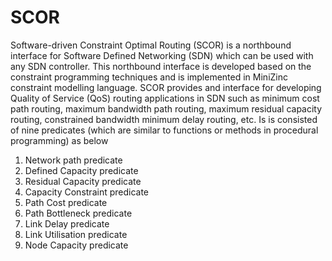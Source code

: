 # SCOR
Software-driven Constraint Optimal Routing (SCOR) is a northbound interface for Software Defined Networking (SDN) which can be used with any SDN controller.
This northbound interface is developed based on the constraint programming techniques and is implemented in MiniZinc constraint modelling language.
SCOR provides and interface for developing Quality of Service (QoS) routing applications in SDN such as minimum cost path routing, maximum bandwidth path routing, maximum residual capacity routing, constrained bandwidth minimum delay routing, etc.
Is is consisted of nine predicates (which are similar to functions or methods in procedural programming) as below
  1. Network path predicate
  2. Defined Capacity predicate
  3. Residual Capacity predicate
  4. Capacity Constraint predicate
  5. Path Cost predicate
  6. Path Bottleneck predicate
  7. Link Delay predicate
  8. Link Utilisation predicate
  9. Node Capacity predicate
  
